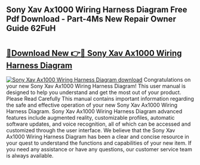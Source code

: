 ## Sony Xav Ax1000 Wiring Harness Diagram Free Pdf Download - Part-4Ms New Repair Owner Guide 62FuH

# <h2><a href="http://dfhk45n.blite.top/?on=Sony+Xav+Ax1000+Wiring+Harness+Diagram">🔗Download New 👉🔴 Sony Xav Ax1000 Wiring Harness Diagram</a></h2>

[![Sony Xav Ax1000 Wiring Harness Diagram download](https://i.imgur.com/lujVjoI.png)](http://dfhk45n.blite.top/?on=Sony+Xav+Ax1000+Wiring+Harness+Diagram)
Congratulations on your new Sony Xav Ax1000 Wiring Harness Diagram! This user manual is designed to help you understand and get the most out of your product. Please Read Carefully This manual contains important information regarding the safe and effective operation of your new Sony Xav Ax1000 Wiring Harness Diagram. Sony Xav Ax1000 Wiring Harness Diagram advanced features include augmented reality, customizable profiles, automatic software updates, and voice recognition, all of which can be accessed and customized through the user interface. We believe that the Sony Xav Ax1000 Wiring Harness Diagram has been a clear and concise resource in your quest to understand the functions and capabilities of your new item. If you need any assistance or have any questions, our customer service team is always available.
